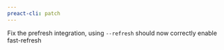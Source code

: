 ```yaml
---
preact-cli: patch
---
```


Fix the prefresh integration, using `--refresh` should now correctly enable fast-refresh

